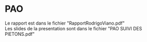 # PAO

Le rapport est dans le fichier "RapportRodrigoViano.pdf" </br>
Les slides de la presentation sont dans le fichier "PAO SUIVI DES PIETONS.pdf"
